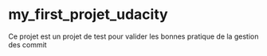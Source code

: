 # my_first_projet_udacity
Ce projet est un projet de test pour valider les bonnes pratique de la gestion des commit
